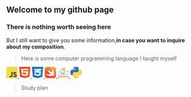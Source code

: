 ## Welcome to my github page
### There is nothing worth seeing here
But I still want to give you some information,**in case you want to inquire about my composition**.
>Here is some computer pragramming language I taught myself
<div>
    <a href="https://developer.mozilla.org/en-US/docs/Web/javascript">
        <img src = "/image/logo-javascript.svg" alt="java-script-icon" width = "30" height="30">
    </a>
    <a href="https://developer.mozilla.org/en-US/docs/Web/HTML>">
        <img src = "/image/html-1.svg" alt="html-icon" width = "30" height="30">
    </a>
    <a href = https://developer.mozilla.org/en-US/docs/Web/CSS/Reference>
        <img src = "/image/css-3.svg" alt="css-icon" width = "30" height="30">
    </a>
    <a href="https://developer.apple.com/swift/">
        <img src = "/image/swift-15.svg" alt="swift-icon" width = "30" height="30">
    </a>
    <a href="https://dev.java">
        <img src = "/image/java-4.svg" alt="java-icon" width = "30" height="30">
    </a>
    <a>
        <img src="/image/python-5.svg" alt="python-icon" width="30" height="30">
    </a>
</div>

> Study plan

